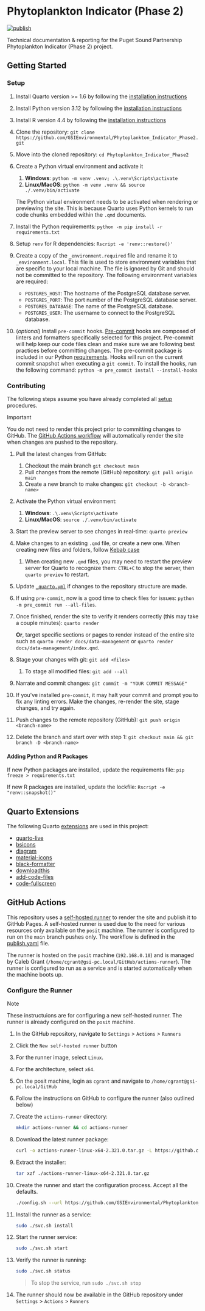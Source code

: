 # Phytoplankton Indicator (Phase 2)

[![publish](https://github.com/GSIEnvironmental/Phytoplankton_Indicator_Phase2/actions/workflows/publish.yaml/badge.svg)](https://github.com/GSIEnvironmental/Phytoplankton_Indicator_Phase2/actions/workflows/publish.yaml)

Technical documentation & reporting for the Puget Sound Partnership Phytoplankton Indicator (Phase 2) project.

## Getting Started

### Setup

1. Install Quarto version >= 1.6 by following the [installation instructions](https://quarto.org/docs/getting-started/installation.html)
2. Install Python version 3.12 by following the [installation instructions](https://www.python.org/downloads/release/python-312/)
3. Install R version 4.4 by following the [installation instructions](https://cran.r-project.org/)
4. Clone the repository: `git clone https://github.com/GSIEnvironmental/Phytoplankton_Indicator_Phase2.git`
5. Move into the cloned repository: `cd Phytoplankton_Indicator_Phase2`
6. Create a Python virtual environment and activate it
   1. **Windows**: `python -m venv .venv; .\.venv\Scripts\activate`
   2. **Linux/MacOS**: `python -m venv .venv && source ./.venv/bin/activate`

   The Python virtual environment needs to be activated when rendering or previewing the site. This is because Quarto uses Python kernels to run code chunks embedded within the `.qmd` documents.
7. Install the Python requirements: `python -m pip install -r requirements.txt`
8. Setup `renv` for R dependencies: `Rscript -e 'renv::restore()'`
9. Create a copy of the `_environment.required` file and rename it to `_environment.local`. This file is used to store environment variables that are specific to your local machine. The file is ignored by Git and should not be committed to the repository. The following environment variables are required:
   - `POSTGRES_HOST`: The hostname of the PostgreSQL database server.
   - `POSTGRES_PORT`: The port number of the PostgreSQL database server.
   - `POSTGRES_DATABASE`: The name of the PostgreSQL database.
   - `POSTGRES_USER`: The username to connect to the PostgreSQL database.
10. (*optional*) Install `pre-commit` hooks. [Pre-commit](https://pre-commit.com/) hooks are composed of linters and formatters specifically selected for this project. Pre-commit will help keep our code files clean and make sure we are following best practices before committing changes. The pre-commit package is included in our Python [requirements](./requirements.txt). Hooks will run on the current commit snapshot when executing a `git commit`. To install the hooks, run the following command: `python -m pre_commit install --install-hooks`

### Contributing

The following steps assume you have already completed all [setup](#setup) procedures.

> [!IMPORTANT]
> You do not need to render this project prior to committing changes to GitHub. The [GitHub Actions workflow](./.github/workflows/pubish.yaml) will automatically render the site when changes are pushed to the repository.

1. Pull the latest changes from GitHub:
   1. Checkout the main branch `git checkout main`
   2. Pull changes from the remote (GitHub) repository:  `git pull origin main`
   3. Create a new branch to make changes: `git checkout -b <branch-name>`
2. Activate the Python virtual environment:
   1. **Windows**: `.\.venv\Scripts\activate`
   2. **Linux/MacOS**: `source ./.venv/bin/activate`
3. Start the preview server to see changes in real-time: `quarto preview`
4. Make changes to an existing `.qmd` file, or create a new one. When creating new files and folders, follow [Kebab case](https://en.wikipedia.org/wiki/Letter_case#Kebab_case)
   1. When creating new `.qmd` files, you may need to restart the preview server for Quarto to recognize them: `CTRL+C` to stop the server, then `quarto preview` to restart.
5. Update [`_quarto.yml`](_quarto.yml) if changes to the repository structure are made.
6. If using `pre-commit`, now is a good time to check files for issues: `python -m pre_commit run --all-files`.
7. Once finished, render the site to verify it renders correctly (this may take a couple minutes): `quarto render`

   **Or**, target specific sections or pages to render instead of the entire site such as `quarto render docs/data-management` or `quarto render docs/data-management/index.qmd`.

8. Stage your changes with git: `git add <files>`
   1. To stage all modified files: `git add --all`
9. Narrate and commit changes: `git commit -m "YOUR COMMIT MESSAGE"`
10. If you've installed `pre-commit`, it may halt your commit and prompt you to fix any linting errors. Make the changes, re-render the site, stage changes, and try again.
11. Push changes to the remote repository (GitHub): `git push origin <branch-name>`
12. Delete the branch and start over with step 1: `git checkout main && git branch -D <branch-name>`

#### Adding Python and R Packages

If new Python packages are installed, update the requirements file: `pip freeze > requirements.txt`

If new R packages are installed, update the lockfile: `Rscript -e "renv::snapshot()"`

## Quarto Extensions

The following Quarto [extensions](./_extensions/) are used in this project:

- [quarto-live](https://github.com/r-wasm/quarto-live)
- [bsicons](https://github.com/shafayetShafee/bsicons)
- [diagram](https://github.com/pandoc-ext/diagram)
- [material-icons](https://github.com/shafayetShafee/material-icons)
- [black-formatter](https://github.com/shafayetShafee/black-formatter)
- [downloadthis](https://github.com/shafayetShafee/downloadthis)
- [add-code-files](https://github.com/shafayetShafee/add-code-files)
- [code-fullscreen](https://github.com/shafayetShafee/code-fullscreen)

## GitHub Actions

This repository uses a [self-hosted runner](https://docs.github.com/en/actions/hosting-your-own-runners/managing-self-hosted-runners/about-self-hosted-runners) to render the site and publish it to GitHub Pages. A self-hosted runner is used due to the need for various resources only available on the `posit` machine. The runner is configured to run on the `main` branch pushes only. The workflow is defined in the [publish.yaml](./.github/workflows/publish.yaml) file.

The runner is hosted on the `posit` machine (`192.168.0.10`) and is managed by Caleb Grant (`/home/cgrant@gsi-pc.local/GitHub/actions-runner`). The runner is configured to run as a service and is started automatically when the machine boots up.

### Configure the Runner

> [!NOTE]
> These instructuions are for configuring a new self-hosted runner. The runner is already configured on the `posit` machine.

1. In the GitHub repository, navigate to `Settings` > `Actions` > `Runners`
2. Click the `New self-hosted runner` button
3. For the runner image, select `Linux`.
4. For the architecture, select `x64`.
5. On the posit machine, login as `cgrant` and navigate to `/home/cgrant@gsi-pc.local/GitHub`
6. Follow the instructions on GitHub to configure the runner (also outlined below)
7. Create the `actions-runner` directory:

   ```sh
   mkdir actions-runner && cd actions-runner
   ```

8. Download the latest runner package:

   ```sh
   curl -o actions-runner-linux-x64-2.321.0.tar.gz -L https://github.com/actions/runner/releases/download/v2.321.0/actions-runner-linux-x64-2.321.0.tar.gz
   ```

9. Extract the installer:

   ```sh
   tar xzf ./actions-runner-linux-x64-2.321.0.tar.gz
   ```

10. Create the runner and start the configuration process. Accept all the defaults.

    ```sh
    ./config.sh --url https://github.com/GSIEnvironmental/Phytoplankton_Indicator_Phase2 --token <REG_TOKEN>
    ```

11. Install the runner as a service:

    ```sh
    sudo ./svc.sh install
    ```

12. Start the runner service:

    ```sh
    sudo ./svc.sh start
    ```

13. Verify the runner is running:

    ```sh
    sudo ./svc.sh status
    ```

    > To stop the service, run `sudo ./svc.sh stop`

14. The runner should now be available in the GitHub repository under `Settings` > `Actions` > `Runners`
